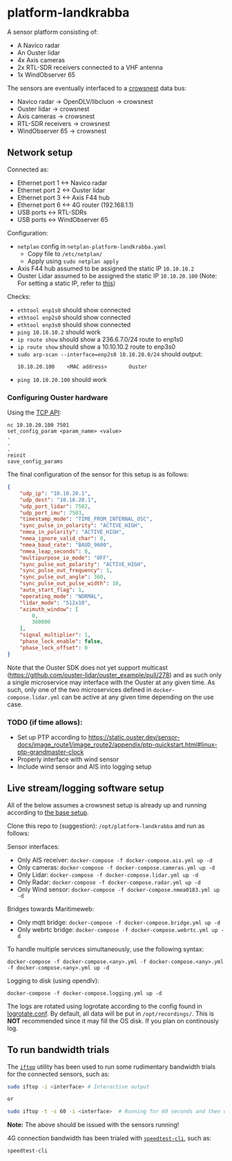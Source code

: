 # platform-landkrabba

A sensor platform consisting of:
- A Navico radar
- An Ouster lidar
- 4x Axis cameras
- 2x RTL-SDR receivers connected to a VHF antenna
- 1x WindObserver 65

The sensors are eventually interfaced to a [crowsnest](https://github.com/MO-RISE/crowsnest) data bus:
- Navico radar -> OpenDLV/libcluon -> crowsnest
- Ouster lidar -> crowsnest
- Axis cameras -> crowsnest
- RTL-SDR receivers -> crowsnest
- WindObserver 65 -> crowsnest

## Network setup

Connected as:
* Ethernet port 1 <-> Navico radar
* Ethernet port 2 <-> Ouster lidar
* Ethernet port 3 <-> Axis F44 hub
* Ethernet port 6 <-> 4G router (192.168.1.1)
* USB ports <-> RTL-SDRs
* USB ports <-> WindObserver 65

Configuration:

* `netplan` config in `netplan-platform-landkrabba.yaml`
    * Copy file to `/etc/netplan/`
    * Apply using `sudo netplan apply`
* Axis F44 hub assumed to be assigned the static IP `10.10.10.2`
* Ouster Lidar assumed to be assigned the static IP `10.10.20.100` (Note: For setting a static IP, refer to [this](https://forum.ouster.at/d/63-how-i-can-assign-static-ip-to-os1))

Checks:

* `ethtool enp1s0` should show connected
* `ethtool enp2s0` should show connected
* `ethtool enp3s0` should show connected
* `ping 10.10.10.2` should work
* `ip route show` should show a 236.6.7.0/24 route to enp1s0
* `ip route show` should show a 10.10.10.2 route to enp3s0
* `sudo arp-scan --interface=enp2s0 10.10.20.0/24` should output:
  ```
  10.10.20.100    <MAC address>       Ouster
  ```
* `ping 10.10.20.100` should work

### Configuring Ouster hardware
Using the [TCP API](https://static.ouster.dev/sensor-docs/image_route1/image_route2/common_sections/API/tcp-api.html):
```
nc 10.10.20.100 7501
set_config_param <param_name> <value>
.
.
.
reinit
save_config_params
```

The final configuration of the sensor for this setup is as follows:
```json
{
    "udp_ip": "10.10.20.1",
    "udp_dest": "10.10.20.1",
    "udp_port_lidar": 7502,
    "udp_port_imu": 7503,
    "timestamp_mode": "TIME_FROM_INTERNAL_OSC",
    "sync_pulse_in_polarity": "ACTIVE_HIGH",
    "nmea_in_polarity": "ACTIVE_HIGH",
    "nmea_ignore_valid_char": 0,
    "nmea_baud_rate": "BAUD_9600",
    "nmea_leap_seconds": 0,
    "multipurpose_io_mode": "OFF",
    "sync_pulse_out_polarity": "ACTIVE_HIGH",
    "sync_pulse_out_frequency": 1,
    "sync_pulse_out_angle": 360,
    "sync_pulse_out_pulse_width": 10,
    "auto_start_flag": 1,
    "operating_mode": "NORMAL",
    "lidar_mode": "512x10",
    "azimuth_window": [
        0,
        360000
    ],
    "signal_multiplier": 1,
    "phase_lock_enable": false,
    "phase_lock_offset": 0
}
```

Note that the Ouster SDK does not yet support multicast (https://github.com/ouster-lidar/ouster_example/pull/278) and as such only a single microservice may interface with the Ouster at any given time. As such, only one of the two microservices defined in `docker-compose.lidar.yml` can be active at any given time depending on the use case.

### TODO (if time allows):
* Set up PTP according to https://static.ouster.dev/sensor-docs/image_route1/image_route2/appendix/ptp-quickstart.html#linux-ptp-grandmaster-clock
* Properly interface with wind sensor
* Include wind sensor and AIS into logging setup

  
## Live stream/logging software setup

All of the below assumes a crowsnest setup is already up and running according to [the base setup](https://github.com/MO-RISE/crowsnest/blob/main/docker-compose.base.yml).

Clone this repo to (suggestion): `/opt/platform-landkrabba` and run as follows:

Sensor interfaces:
  * Only AIS receiver: `docker-compose -f docker-compose.ais.yml up -d`
  * Only cameras: `docker-compose -f docker-compose.cameras.yml up -d`
  * Only Lidar: `docker-compose -f docker-compose.lidar.yml up -d`
  * Only Radar: `docker-compose -f docker-compose.radar.yml up -d`
  * Only Wind sensor: `docker-compose -f docker-compose.nmea0183.yml up -d`

Bridges towards Maritimeweb:
  * Only mqtt bridge: `docker-compose -f docker-compose.bridge.yml up -d`
  * Only webrtc bridge: `docker-compose -f docker-compose.webrtc.yml up -d`


To handle multiple services simultaneously, use the following syntax:
```
docker-compose -f docker-compose.<any>.yml -f docker-compose.<any>.yml -f docker-compose.<any>.yml up -d
```

Logging to disk (using opendlv):
```
docker-compose -f docker-compose.logging.yml up -d
```
The logs are rotated using logrotate according to the config found in [logrotate.conf](./logrotate.conf). By default, all data will be put in `/opt/recordings/`. This is **NOT** recommended since it may fill the OS disk. If you plan on continously log.


## To run bandwidth trials
The [`iftop`](https://linux.die.net/man/8/iftop) utility has been used to run some rudimentary bandwidth trials for the connected sensors, such as:
```bash
sudo iftop -i <interface> # Interactive output

or

sudo iftop -t -s 60 -i <interface>  # Running for 60 seconds and then outputting textual output only
```
**Note:** The above should be issued with the sensors running!

4G connection bandwidth has been trialed with [`speedtest-cli`](https://www.speedtest.net/apps/cli), such as:
```bash
speedtest-cli
```


